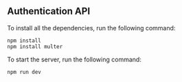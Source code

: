 ## Authentication API

To install all the dependencies, run the following command:

```
npm install
npm install multer

```

To start the server, run the following command:

```
npm run dev
```


